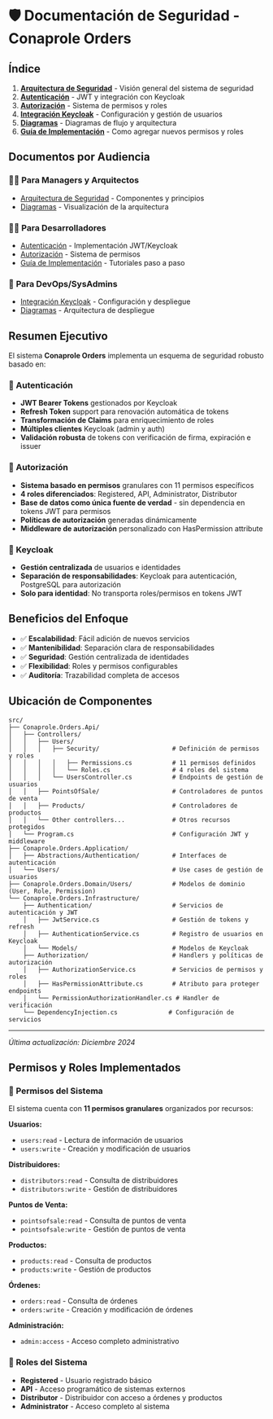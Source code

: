 # 🛡️ Documentación de Seguridad - Conaprole Orders

## Índice

1. [**Arquitectura de Seguridad**](./architecture.md) - Visión general del sistema de seguridad
2. [**Autenticación**](./authentication.md) - JWT y integración con Keycloak
3. [**Autorización**](./authorization.md) - Sistema de permisos y roles
4. [**Integración Keycloak**](./keycloak-integration.md) - Configuración y gestión de usuarios
5. [**Diagramas**](./diagrams.md) - Diagramas de flujo y arquitectura
6. [**Guía de Implementación**](./implementation-guide.md) - Como agregar nuevos permisos y roles

## Documentos por Audiencia

### 👨‍💼 **Para Managers y Arquitectos**

- [Arquitectura de Seguridad](./architecture.md) - Componentes y principios
- [Diagramas](./diagrams.md) - Visualización de la arquitectura

### 👨‍💻 **Para Desarrolladores**  

- [Autenticación](./authentication.md) - Implementación JWT/Keycloak
- [Autorización](./authorization.md) - Sistema de permisos
- [Guía de Implementación](./implementation-guide.md) - Tutoriales paso a paso

### 🔧 **Para DevOps/SysAdmins**

- [Integración Keycloak](./keycloak-integration.md) - Configuración y despliegue
- [Diagramas](./diagrams.md) - Arquitectura de despliegue

## Resumen Ejecutivo

El sistema **Conaprole Orders** implementa un esquema de seguridad robusto basado en:

### 🔐 Autenticación

- **JWT Bearer Tokens** gestionados por Keycloak
- **Refresh Token** support para renovación automática de tokens
- **Transformación de Claims** para enriquecimiento de roles
- **Múltiples clientes** Keycloak (admin y auth)
- **Validación robusta** de tokens con verificación de firma, expiración e issuer

### 🛂 Autorización  

- **Sistema basado en permisos** granulares con 11 permisos específicos
- **4 roles diferenciados**: Registered, API, Administrator, Distributor
- **Base de datos como única fuente de verdad** - sin dependencia en tokens JWT para permisos
- **Políticas de autorización** generadas dinámicamente
- **Middleware de autorización** personalizado con HasPermission attribute

### 🔗 Keycloak

- **Gestión centralizada** de usuarios e identidades
- **Separación de responsabilidades**: Keycloak para autenticación, PostgreSQL para autorización
- **Solo para identidad**: No transporta roles/permisos en tokens JWT

## Beneficios del Enfoque

- ✅ **Escalabilidad**: Fácil adición de nuevos servicios
- ✅ **Mantenibilidad**: Separación clara de responsabilidades  
- ✅ **Seguridad**: Gestión centralizada de identidades
- ✅ **Flexibilidad**: Roles y permisos configurables
- ✅ **Auditoría**: Trazabilidad completa de accesos

## Ubicación de Componentes

```
src/
├── Conaprole.Orders.Api/
│   ├── Controllers/
│   │   ├── Users/
│   │   │   ├── Security/                    # Definición de permisos y roles
│   │   │   │   ├── Permissions.cs           # 11 permisos definidos
│   │   │   │   └── Roles.cs                 # 4 roles del sistema
│   │   │   └── UsersController.cs           # Endpoints de gestión de usuarios
│   │   ├── PointsOfSale/                    # Controladores de puntos de venta
│   │   ├── Products/                        # Controladores de productos
│   │   └── Other controllers...             # Otros recursos protegidos
│   └── Program.cs                           # Configuración JWT y middleware
├── Conaprole.Orders.Application/
│   ├── Abstractions/Authentication/         # Interfaces de autenticación
│   └── Users/                               # Use cases de gestión de usuarios
├── Conaprole.Orders.Domain/Users/           # Modelos de dominio (User, Role, Permission)
└── Conaprole.Orders.Infrastructure/
    ├── Authentication/                      # Servicios de autenticación y JWT
    │   ├── JwtService.cs                    # Gestión de tokens y refresh
    │   ├── AuthenticationService.cs         # Registro de usuarios en Keycloak
    │   └── Models/                          # Modelos de Keycloak
    ├── Authorization/                       # Handlers y políticas de autorización
    │   ├── AuthorizationService.cs          # Servicios de permisos y roles
    │   ├── HasPermissionAttribute.cs        # Atributo para proteger endpoints
    │   └── PermissionAuthorizationHandler.cs # Handler de verificación
    └── DependencyInjection.cs              # Configuración de servicios
```

---

*Última actualización: Diciembre 2024*

## Permisos y Roles Implementados

### 🔑 Permisos del Sistema

El sistema cuenta con **11 permisos granulares** organizados por recursos:

**Usuarios:**

- `users:read` - Lectura de información de usuarios
- `users:write` - Creación y modificación de usuarios

**Distribuidores:**

- `distributors:read` - Consulta de distribuidores
- `distributors:write` - Gestión de distribuidores

**Puntos de Venta:**

- `pointsofsale:read` - Consulta de puntos de venta
- `pointsofsale:write` - Gestión de puntos de venta

**Productos:**

- `products:read` - Consulta de productos
- `products:write` - Gestión de productos

**Órdenes:**

- `orders:read` - Consulta de órdenes
- `orders:write` - Creación y modificación de órdenes

**Administración:**

- `admin:access` - Acceso completo administrativo

### 👥 Roles del Sistema

- **Registered** - Usuario registrado básico
- **API** - Acceso programático de sistemas externos
- **Distributor** - Distribuidor con acceso a órdenes y productos
- **Administrator** - Acceso completo al sistema
